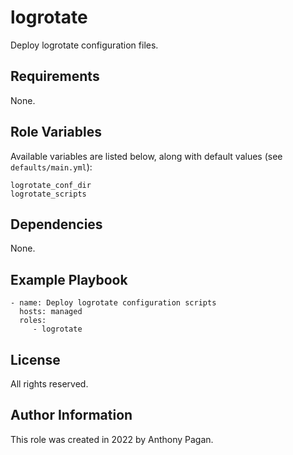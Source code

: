 logrotate
=========

Deploy logrotate configuration files.

Requirements
------------

None.

Role Variables
--------------

Available variables are listed below, along with default values (see `defaults/main.yml`):

    logrotate_conf_dir
    logrotate_scripts

Dependencies
------------

None.

Example Playbook
----------------

    - name: Deploy logrotate configuration scripts
      hosts: managed
      roles:
         - logrotate

License
-------

All rights reserved.

Author Information
------------------

This role was created in 2022 by Anthony Pagan.

